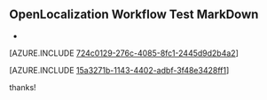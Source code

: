 ## OpenLocalization Workflow Test MarkDown
* 

[AZURE.INCLUDE [724c0129-276c-4085-8fc1-2445d9d2b4a2](calleeMd1.md)]



[AZURE.INCLUDE [15a3271b-1143-4402-adbf-3f48e3428ff1](calleeMd2.md)]

 
thanks!